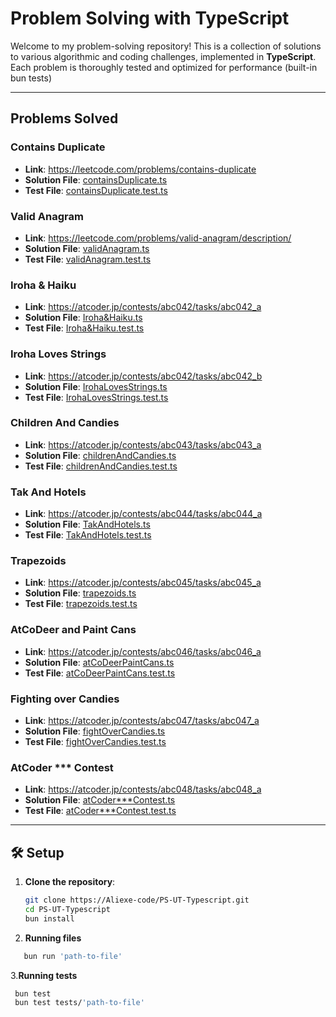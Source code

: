 # Problem Solving with TypeScript

Welcome to my problem-solving repository! This is a collection of solutions to various algorithmic and coding challenges, implemented in **TypeScript**. Each problem is thoroughly tested and optimized for performance (built-in bun tests)

---

## Problems Solved

### Contains Duplicate
- **Link**: https://leetcode.com/problems/contains-duplicate
- **Solution File**: [containsDuplicate.ts](./Problems/containsDuplicate.ts)
- **Test File**: [containsDuplicate.test.ts](./tests/containsDuplicate.test.ts)


### Valid Anagram
- **Link**: https://leetcode.com/problems/valid-anagram/description/
- **Solution File**: [validAnagram.ts](./Problems/validAnagram.ts)
- **Test File**: [validAnagram.test.ts](./tests/validAnagram.test.ts)


### Iroha & Haiku
- **Link**: https://atcoder.jp/contests/abc042/tasks/abc042_a
- **Solution File**: [Iroha&Haiku.ts](./Problems/Iroha/Iroha&Haiku.ts)
- **Test File**: [Iroha&Haiku.test.ts](./tests/Iroha&Haiku.test.ts)


### Iroha Loves Strings
- **Link**: https://atcoder.jp/contests/abc042/tasks/abc042_b
- **Solution File**: [IrohaLovesStrings.ts](./Problems/Iroha/IrohaLovesStrings.ts)
- **Test File**: [IrohaLovesStrings.test.ts](./tests/IrohaLovesStrings.test.ts)

### Children And Candies
- **Link**: https://atcoder.jp/contests/abc043/tasks/abc043_a
- **Solution File**: [childrenAndCandies.ts](./Problems/childrenAndCandies.ts)
- **Test File**: [childrenAndCandies.test.ts](./tests/childrenAndCandies.test.ts)

### Tak And Hotels
- **Link**: https://atcoder.jp/contests/abc044/tasks/abc044_a
- **Solution File**: [TakAndHotels.ts](./Problems/TakAndHotels.ts)
- **Test File**: [TakAndHotels.test.ts](./tests/TakAndHotels.test.ts)

### Trapezoids
- **Link**: https://atcoder.jp/contests/abc045/tasks/abc045_a
- **Solution File**: [trapezoids.ts](./Problems/trapezoids.ts)
- **Test File**: [trapezoids.test.ts](./tests/trapezoids.test.ts)

### AtCoDeer and Paint Cans
- **Link**: https://atcoder.jp/contests/abc046/tasks/abc046_a
- **Solution File**: [atCoDeerPaintCans.ts](./Problems/atCoDeerPaintCans.ts)
- **Test File**: [atCoDeerPaintCans.test.ts](./tests/atCoDeerPaintCans.test.ts)

### Fighting over Candies
- **Link**: https://atcoder.jp/contests/abc047/tasks/abc047_a
- **Solution File**: [fightOverCandies.ts](./Problems/fightOverCandies.ts)
- **Test File**: [fightOverCandies.test.ts
](./tests/fightOverCandies.test.ts)

### AtCoder *** Contest
- **Link**: https://atcoder.jp/contests/abc048/tasks/abc048_a
- **Solution File**: [atCoder***Contest.ts](./Problems/atCoder***Contest.ts)
- **Test File**: [atCoder***Contest.test.ts](./tests/atCoder***Contest.test.ts)


---

## 🛠️ Setup

1. **Clone the repository**:
   ```bash
   git clone https://Aliexe-code/PS-UT-Typescript.git
   cd PS-UT-Typescript
   bun install
2. **Running files**
```bash
   bun run 'path-to-file'
```
3.**Running tests**
   ```bash
    bun test
    bun test tests/'path-to-file'
